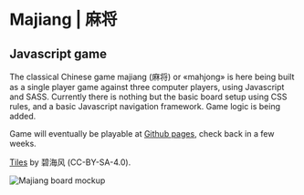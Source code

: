 # Majiang | 麻将

## Javascript game

The classical Chinese game majiang (麻将) or «mahjong» is here being built as a single player game against three computer players, using Javascript and SASS. Currently there is nothing but the basic board setup using CSS rules, and a basic Javascript navigation framework. Game logic is being added.

Game will eventually be playable at [Github pages](https://dougherty-dev.github.io/Majiang/), check back in a few weeks.

[Tiles](https://commons.wikimedia.org/wiki/Category:SVG_Planar_illustrations_of_Mahjong_tiles) by 碧海风 (CC-BY-SA-4.0).

![Majiang board mockup](https://raw.githubusercontent.com/dougherty-dev/Majiang/refs/heads/main/readme/majiang.avif)

